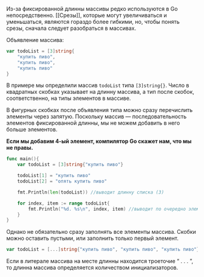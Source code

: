 Из-за фиксированной длинны массивы редко используются в Go непосредственно. [[Срезы]], которые могут увеличиваться и уменьшаться, являются гораздо более гибкими, но, чтобы понять срезы, сначала следует разобраться в массивах.

Объявление массива:
```go
var todoList = [3]string{
	"купить пиво",
	"купить пиво",
	"купить пиво"
}
```
В примере мы определили массив `todoList` типа `[3]string{}`. Число в квадратных скобках указывает на длинну массива, а тип после скобок, соответственно, на типы элементов в массиве.

В фигурных скобках после объявления типа можно сразу перечислить элементы через запятую. Поскольку массив — последовательность элементов фиксированной длинны, мы не можем добавить в него больше элементов.

**Если мы добавим 4-ый элемент, компилятор Go скажет нам, что мы не правы.**

```go
func main(){
	var todoList = [3]string{"купить пиво"}

	todoList[1] = "купить пиво"
	todoList[2] = "опять купить пиво"

	fmt.Println(len(todoList)) //выводит длинну списка (3)

	for index, item := range todoList{
		fmt.Println("%d. %s\n", index, item) //выводит по очередно элемент и его индекс
	}
}
```

Однако не обязательно сразу заполнять все элементы массива. Скобки можно оставить пустыми, или заполнить только первый элемент.

```go
var todoList = [...]string{"купить пиво", "купить пиво", "купить пиво"}
```
Если в литерале массива на месте длинны находится троеточие “ . . . ”, то длинна массива определяется количеством инициализаторов.